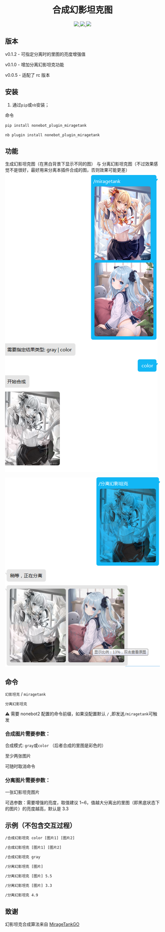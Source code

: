 <div align="center">

# 合成幻影坦克图

</div>

<p align="center">
  
  <a href="https://github.com/RafuiiChan/nonebot_plugin_miragetank/blob/main/LICENSE">
    <img src="https://img.shields.io/badge/license-GPL-informational">
  </a>
  
  <a href="https://github.com/nonebot/nonebot2">
    <img src="https://img.shields.io/badge/nonebot2-2.0.0rc1-green">
  </a>
  
  <a href="">
    <img src="https://img.shields.io/badge/release-v0.1.2-orange">
  </a>
  
</p>
</p>

## 版本

v0.1.2  - 可指定分离时的里图的亮度增强值

v0.1.0  - 增加分离幻影坦克功能

v0.0.5  - 适配了 rc 版本



## 安装

1. 通过`pip`或`nb`安装；

命令

`pip install nonebot_plugin_miragetank`

`nb plugin install nonebot_plugin_miragetank`

## 功能

生成幻影坦克图（在黑白背景下显示不同的图） 与 分离幻影坦克图（不过效果感觉不是很好，最好用来分离本插件合成的图，否则效果可能更差）
![image](./img/test1.png)

![image](./img/test2.png)


## 命令

`幻影坦克` / `miragetank`

`分离幻影坦克`

⚠ 需要 nonebot2 配置的命令前缀，如果没配置默认 `/` ,即发送`/miragetank`可触发

### 合成图片需要参数：
合成模式: `gray`或`color` （后者合成的里图是彩色的）

至少两张图片

可随时取消命令

### 分离图片需要参数：
一张幻影坦克图片

可选参数：需要增强的亮度，取值建议 1~6，值越大分离出的里图（即黑底状态下的图片）的亮度越高，默认是 3.3 

## 示例（不包含交互过程）
`/合成幻影坦克 color [图片1] [图片2]`

`/合成幻影坦克 [图片1] [图片2]`

`/合成幻影坦克 gray`

`/分离幻影坦克 [图片]`

`/分离幻影坦克 [图片] 5.5`

`/分离幻影坦克 [图片] 3.3`

`/分离幻影坦克 4.9`


## 致谢
幻影坦克合成算法来自 [MirageTankGO](https://github.com/Aloxaf/MirageTankGo)
